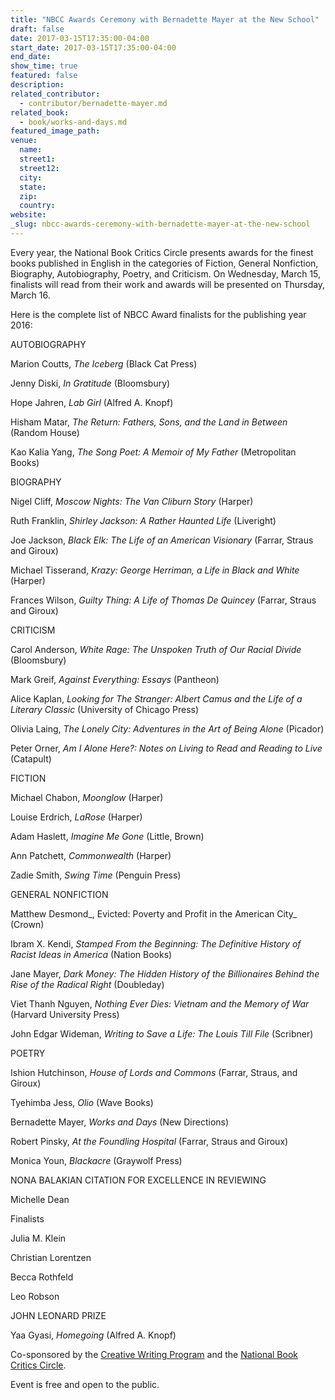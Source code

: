 ```yaml
---
title: "NBCC Awards Ceremony with Bernadette Mayer at the New School"
draft: false
date: 2017-03-15T17:35:00-04:00
start_date: 2017-03-15T17:35:00-04:00
end_date:
show_time: true
featured: false
description:
related_contributor:
  - contributor/bernadette-mayer.md
related_book:
  - book/works-and-days.md
featured_image_path:
venue:
  name:
  street1:
  street12:
  city:
  state:
  zip:
  country:
website:
_slug: nbcc-awards-ceremony-with-bernadette-mayer-at-the-new-school
---
```


Every year, the National Book Critics Circle presents awards for the finest books published in English in the categories of Fiction, General Nonfiction, Biography, Autobiography, Poetry, and Criticism. On Wednesday, March 15, finalists will read from their work and awards will be presented on Thursday, March 16.

Here is the complete list of NBCC Award finalists for the publishing year 2016:

AUTOBIOGRAPHY

Marion Coutts, _The Iceberg_ (Black Cat Press)

Jenny Diski, _In Gratitude_ (Bloomsbury)

Hope Jahren, _Lab Girl_ (Alfred A. Knopf)

Hisham Matar, _The Return: Fathers, Sons, and the Land in Between_ (Random House)

Kao Kalia Yang, _The Song Poet: A Memoir of My Father_ (Metropolitan Books)

BIOGRAPHY

Nigel Cliff, _Moscow Nights: The Van Cliburn Story_ (Harper)

Ruth Franklin, _Shirley Jackson: A Rather Haunted Life_ (Liveright)

Joe Jackson, _Black Elk: The Life of an American Visionary_ (Farrar, Straus and Giroux)

Michael Tisserand, _Krazy: George Herriman, a Life in Black and White_ (Harper)

Frances Wilson, _Guilty Thing: A Life of Thomas De Quincey_ (Farrar, Straus and Giroux)

CRITICISM

Carol Anderson, _White Rage: The Unspoken Truth of Our Racial Divide_ (Bloomsbury)

Mark Greif, _Against Everything: Essays_ (Pantheon)

Alice Kaplan, _Looking for The Stranger: Albert Camus and the Life of a Literary Classic_ (University of Chicago Press)

Olivia Laing, _The Lonely City: Adventures in the Art of Being Alone_ (Picador)

Peter Orner, _Am I Alone Here?: Notes on Living to Read and Reading to Live_ (Catapult)

FICTION

Michael Chabon, _Moonglow_ (Harper)

Louise Erdrich, _LaRose_ (Harper)

Adam Haslett, _Imagine Me Gone_ (Little, Brown)

Ann Patchett, _Commonwealth_ (Harper)

Zadie Smith, _Swing Time_ (Penguin Press)

GENERAL NONFICTION

Matthew Desmond_, Evicted: Poverty and Profit in the American City_ (Crown)

Ibram X. Kendi, _Stamped From the Beginning: The Definitive History of Racist Ideas in America_ (Nation Books)

Jane Mayer, _Dark Money: The Hidden History of the Billionaires Behind the Rise of the Radical Right_ (Doubleday)

Viet Thanh Nguyen, _Nothing Ever Dies: Vietnam and the Memory of War_ (Harvard University Press)

John Edgar Wideman, _Writing to Save a Life: The Louis Till File_ (Scribner)

POETRY

Ishion Hutchinson, _House of Lords and Commons_ (Farrar, Straus, and Giroux)

Tyehimba Jess, _Olio_ (Wave Books)

Bernadette Mayer, _Works and Days_ (New Directions)

Robert Pinsky, _At the Foundling Hospital_ (Farrar, Straus and Giroux)

Monica Youn, _Blackacre_ (Graywolf Press)

NONA BALAKIAN CITATION FOR EXCELLENCE IN REVIEWING

Michelle Dean

Finalists

Julia M. Klein

Christian Lorentzen

Becca Rothfeld

Leo Robson

JOHN LEONARD PRIZE

Yaa Gyasi, _Homegoing_ (Alfred A. Knopf)

Co-sponsored by the [Creative Writing Program](http://www.newschool.edu/public-engagement/mfa-creative-writing/) and the [National Book Critics Circle](http://bookcritics.org/).

Event is free and open to the public.

